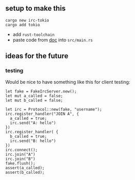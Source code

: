 
## setup to make this

```
cargo new irc-tokio
cargo add tokio
```

* add `rust-toolchain`
* paste code from [doc](//https://docs.rs/tokio/0.2.0-alpha.5/tokio/net/tcp/struct.TcpStream.html) into `src/main.rs`


## ideas for the future

### testing

Would be nice to have something like this for client testing:

```
let fake = FakeIrcServer.new();
let mut a_called = false;
let mut b_called = false;

let irc = Protocol::new(fake, "username");
irc.register_handler("JOIN A", {
  a_called = true;
  irc.send("A: hello")
})
irc.register_handler( {
  b_called = true;
  irc.send("B: hello")
})
irc.connect();
irc.join("A")
irc.join("B")
fake.flush();
assert(a_called);
assert(b_called);
```